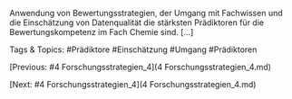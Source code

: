 Anwendung von Bewertungsstrategien, der Umgang mit Fachwissen und die 
Einschätzung von Datenqualität die stärksten Prädiktoren für die 
Bewertungskompetenz im Fach Chemie sind. [...]  

   Tags & Topics:
   #Prädiktore
   #Einschätzung
   #Umgang
   #Prädiktoren

[Previous: #4 Forschungsstrategien_4](4 Forschungsstrategien_4.md)

[Next: #4 Forschungsstrategien_4](4 Forschungsstrategien_4.md)